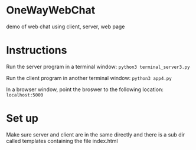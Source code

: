 # OneWayWebChat
demo of web chat using client, server, web page

# Instructions
Run the server program in a terminal window:
`python3 terminal_server3.py`

Run the client program in another terminal window:
`python3 app4.py`

In a browser window, point the broswer to the following location:
`localhost:5000`

# Set up
Make sure server and client are in the same directly and there
is a sub dir called templates containing the file index.html


